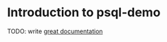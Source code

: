 # Introduction to psql-demo

TODO: write [great documentation](http://jacobian.org/writing/what-to-write/)
